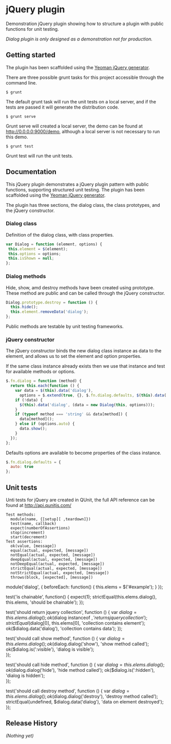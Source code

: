 # jQuery plugin

Demonstration jQuery plugin showing how to structure a plugin with public functions for unit testing.

_Dialog plugin is only designed as a demonstration not for production._

## Getting started

The plugin has been scaffolded using the [Yeoman jQuery generator][yeoman].

There are three possible grunt tasks for this project accessible through the command line.

	$ grunt

The default grunt task will run the unit tests on a local server, and if the tests are passed it will generate the distribution code. 

	$ grunt serve

Grunt serve will created a local server, the demo can be found at http://0.0.0.0:9000/demo, although a local server is not necessary to run this demo.

	$ grunt test
	
Grunt test will run the unit tests. 

## Documentation

This jQuery plugin demonstrates a jQuery plugin pattern with public functions, supporting structured unit testing. The plugin has been scaffolded using the [Yeoman jQuery generator][yeoman].

[yeoman]: https://github.com/yeoman/generator-jquery

The plugin has three sections, the dialog class, the class prototypes, and the jQuery constructor.

### Dialog class 

Definition of the dialog class, with class properties.

```javascript
var Dialog = function (element, options) {
 this.element = $(element);
 this.options = options;
 this.isShown = null;
};
```
### Dialog methods

Hide, show, amd destroy methods have been created using prototype. These method are public and can be called through the jQuery constructor.

```javascript
Dialog.prototype.destroy = function () {
  this.hide();
  this.element.removeData('dialog');
};
```

Public methods are testable by unit testing frameworks.

###  jQuery constructor

The jQuery constructor binds the new dialog class instance as data to the element, and allows us to set the element and option properties.

If the same class instance already exists then we use that instance and test for available methods or options. 

```javascript
$.fn.dialog = function (method) {
  return this.each(function () {
    var data = $(this).data('dialog'),
      options = $.extend(true, {}, $.fn.dialog.defaults, $(this).data('dialog'), typeof method === 'object' && method);
    if (!data) {
      $(this).data('dialog', (data = new Dialog(this, options)));
    }
    if (typeof method === 'string' && data[method]) {
      data[method]();
    } else if (options.auto) {
      data.show();
    }
  });
};
``` 

Defaults options are available to become properties of the class instance.

```javascript
$.fn.dialog.defaults = {
  auto: true
}; 
```

## Unit tests

Unti tests for jQuery are created in QUnit, the full API reference can be found at http://api.qunitjs.com/ 

    Test methods:
      module(name, {[setup][ ,teardown]})
      test(name, callback)
      expect(numberOfAssertions)
      stop(increment)
      start(decrement)
    Test assertions:
      ok(value, [message])
      equal(actual, expected, [message])
      notEqual(actual, expected, [message])
      deepEqual(actual, expected, [message])
      notDeepEqual(actual, expected, [message])
      strictEqual(actual, expected, [message])
      notStrictEqual(actual, expected, [message])
      throws(block, [expected], [message])


  module('dialog', {
    beforeEach: function() {
      this.elems = $('#example');
    }
  });
	
	
  test('is chainable', function() {
    expect(1);
    strictEqual(this.elems.dialog(), this.elems, 'should be chainable');
  });
	
	
  test('should return jquery collection', function () {
    var $dialog = this.elems.dialog();
    ok($dialog instanceof $, 'returns jquery collection');
    strictEqual($dialog[0], this.elems[0], 'collection contains element');
    ok($dialog.data('dialog'), 'collection contains data');
  });
	
	
  test('should call show method', function () {
    var $dialog = this.elems.dialog();
    ok($dialog.dialog('show'), 'show method called');
    ok($dialog.is(':visible'), 'dialog is visible');	
  });
	
	
  test('should call hide method', function () {
    var $dialog = this.elems.dialog();
    ok($dialog.dialog('hide'), 'hide method called');
    ok($dialog.is(':hidden'), 'dialog is hidden');		
  });
	
	
  test('should call destroy method', function () {
    var $dialog = this.elems.dialog();
    ok($dialog.dialog('destroy'), 'destroy method called');
    strictEqual(undefined, $dialog.data('dialog'), 'data on element destroyed');
  });


## Release History
_(Nothing yet)_
